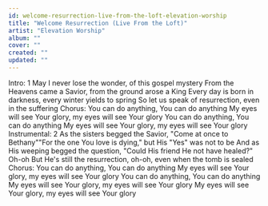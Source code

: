 ```yaml
---
id: welcome-resurrection-live-from-the-loft-elevation-worship
title: "Welcome Resurrection (Live From the Loft)"
artist: "Elevation Worship"
album: ""
cover: ""
created: ""
updated: ""
---
```


Intro:
1 May I never lose the wonder, of this gospel mystery
From the Heavens came a Savior, from the ground arose a King
Every day is born in darkness, every winter yields to spring
So let us speak of resurrection, even in the suffering
Chorus:
You can do anything, You can do anything
My eyes will see Your glory, my eyes will see Your glory
You can do anything, You can do anything
My eyes will see Your glory, my eyes will see Your glory
Instrumental:
2 As the sisters beggеd the Savior, "Come at once to Bеthany""For the one You love is dying," but His "Yes" was not to be
And as His weeping begged the question, "Could His friend He not have healed?" Oh-oh
But He's still the resurrection, oh-oh, even when the tomb is sealed
Chorus:
You can do anything, You can do anything
My eyes will see Your glory, my eyes will see Your glory
You can do anything, You can do anything
My eyes will see Your glory, my eyes will see Your glory
My eyes will see Your glory, my eyes will see Your glory